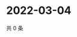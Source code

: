 # 2022-03-04

共 0 条

<!-- BEGIN WEIBO -->
<!-- 最后更新时间 Fri Mar 04 2022 11:15:16 GMT+0800 (China Standard Time) -->

<!-- END WEIBO -->

